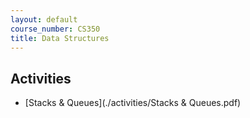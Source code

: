 ```yaml
---
layout: default
course_number: CS350
title: Data Structures
---
```



## Activities

  - [Stacks & Queues](./activities/Stacks & Queues.pdf)
  <!--
  - [Skiplist Find](./activities/Skiplist Find.pdf)
  - [Skiplist Insert](./activities/Skiplist Insert.pdf)
  - [AVL Trees](./activities/AVL Trees.pdf)
  - [Red-Black Trees Insert](activities/Red-Black Trees Insert.pdf)
  - [Red-Black Trees Insert 2](activities/Red-Black Trees Insert 2.pdf)
  - [AA Trees 1](activities/AA Trees.pdf)
  - [AA Trees 2](activities/AA Trees 2.pdf)
  - [B Trees](activities/B-Trees.pdf)
  - [Binary Heaps](activities/Binary Heaps.pdf)
  - [Hash Tables](activities/Hash Tables.pdf)
  - [Graphs](activities/Graphs Adjacency Matrix and List.pdf)
  -->

<!-- vim:set wrap: ­-->
<!-- vim:set linebreak: -->
<!-- vim:set nolist: -->
